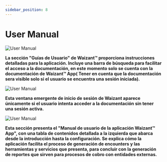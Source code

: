 ```yaml
---
sidebar_position: 8
---
```


# User Manual

![User Manual](/img/store-usuario/16.png )

**La sección "Guías de Usuario" de Waizant™ proporciona instrucciones detalladas para la aplicación. Incluye una barra de búsqueda para facilitar el acceso a la documentación, en este momento solo se cuenta con la documentación de Waizant™ App( Tener en cuenta que la documentación sera visible solo si el usuario se encuentra una sesión iniciada).**

![User Manual](/img/store-usuario/17.png )

**Esta ventana emergente de inicio de sesión de Waizant aparece únicamente si el usuario intenta acceder a la documentación sin tener una sesión activa.**

![User Manual](/img/store-usuario/18.png )

**Esta sección presenta el "Manual de usuario de la aplicación Waizant™ App", con una tabla de contenidos detallada a la izquierda que abarca desde la introducción hasta la configuración. Se explica cómo la aplicación facilita el proceso de generación de encounters y las herramientas y servicios que presenta, para concluir con la generación de reportes que sirven para procesos de cobro con entidades externas.**
